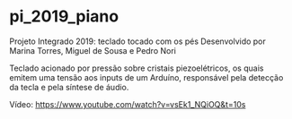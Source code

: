 # pi_2019_piano
Projeto Integrado 2019: teclado tocado com os pés
Desenvolvido por Marina Torres, Miguel de Sousa e Pedro Nori

Teclado acionado por pressão sobre cristais piezoelétricos, os quais emitem uma tensão aos inputs de um Arduíno, responsável pela detecção da tecla e pela síntese de áudio.

Vídeo: https://www.youtube.com/watch?v=vsEk1_NQiOQ&t=10s

